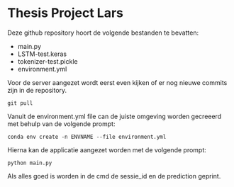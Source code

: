 # Thesis Project Lars

Deze github repository hoort de volgende bestanden te bevatten:
- main.py
- LSTM-test.keras
- tokenizer-test.pickle
- environment.yml

Voor de server aangezet wordt eerst even kijken of er nog nieuwe commits zijn in de repository.
```
git pull
```

Vanuit de environment.yml file can de juiste omgeving worden gecreeerd met behulp van de volgende prompt:
```
conda env create -n ENVNAME --file environment.yml
```

Hierna kan de applicatie aangezet worden met de volgende prompt:
```
python main.py
```

Als alles goed is worden in de cmd de sessie_id en de prediction geprint.
